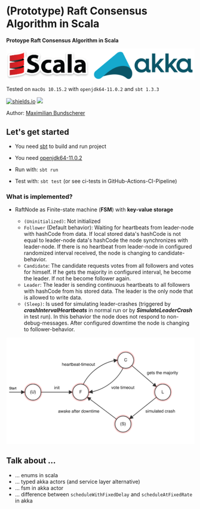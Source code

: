 # (Prototype) Raft Consensus Algorithm in Scala

**Protoype Raft Consensus Algorithm in Scala**

![](./docImg/logos.png)

Tested on ``macOs 10.15.2`` with ``openjdk64-11.0.2`` and ``sbt 1.3.3``

[![shields.io](http://img.shields.io/badge/license-Apache2-blue.svg)](http://www.apache.org/licenses/LICENSE-2.0.txt)
![](https://github.com/maxbundscherer/prototype-scala-raft/workflows/CI%20Test/badge.svg)

Author: [Maximilian Bundscherer](https://bundscherer-online.de)

## Let's get started

- You need [sbt](https://www.scala-sbt.org/) to build and run project
- You need [openjdk64-11.0.2](https://jdk.java.net/archive/)

- Run with: ``sbt run``
- Test with: ``sbt test`` (or see ci-tests in GitHub-Actions-CI-Pipeline)

### What is implemented?

- RaftNode as Finite-state machine (**FSM**) with **key-value storage**

    - ``(Uninitialized)``: Not initialized
    - ``Follower`` (Default behavior): Waiting for heartbeats from leader-node with hashCode from data. If local stored data's hashCode is not equal to leader-node data's hashCode the node synchronizes with leader-node. If there is no heartbeat from leader-node in configured randomized interval received, the node is changing to candidate-behavior. 
    - ``Candidate``: The candidate requests votes from all followers and votes for himself. If he gets the majority in configured interval, he become the leader. If not he become follower again.
    - ``Leader``: The leader is sending continuous heartbeats to all followers with hashCode from his stored data. The leader is the only node that is allowed to write data.
    - ``(Sleep)``: Is used for simulating leader-crashes (triggered by ***crashIntervalHeartbeats*** in normal run or by ***SimulateLeaderCrash*** in test run). In this behavior the node does not respond to non-debug-messages. After configured downtime the node is changing to follower-behavior.
    
![](./docImg/raftFsm.png)
    
## Talk about ...

- ... enums in scala
- ... typed akka actors (and service layer alternative)
- ... fsm in akka actor
- ... difference between ``scheduleWithFixedDelay`` and ``scheduleAtFixedRate`` in akka